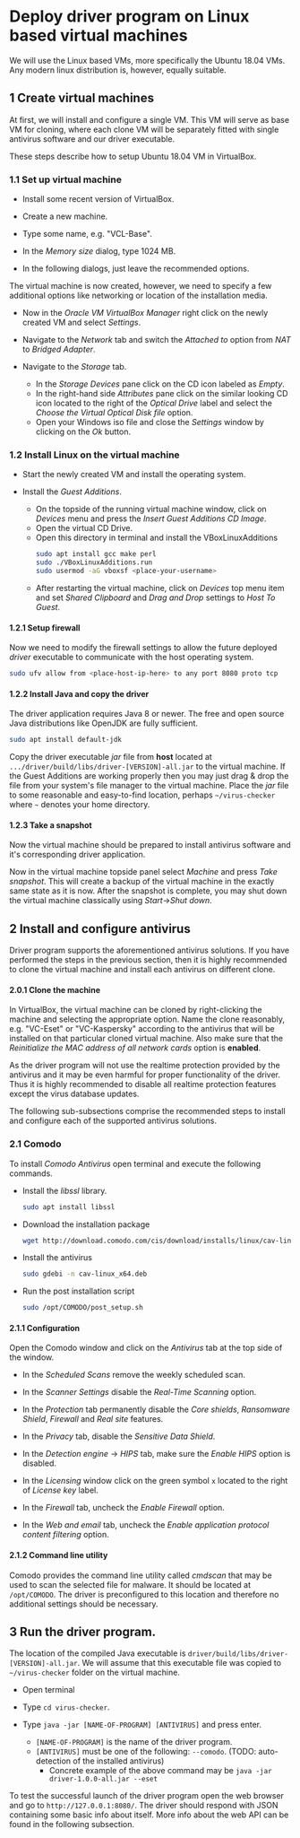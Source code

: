 Deploy driver program on Linux based virtual machines 
=====================================================

We will use the Linux based VMs, more specifically the Ubuntu 18.04 VMs.
Any modern linux distribution is, however, equally suitable.

## 1 Create virtual machines

At first, we will install and configure a single VM.
This VM will serve as base VM for cloning, where each clone VM will be separately fitted with 
single antivirus software and our driver executable. 

These steps describe how to setup Ubuntu 18.04 VM in VirtualBox.

### 1.1 Set up virtual machine

* Install some recent version of VirtualBox.

* Create a new machine.

* Type some name, e.g. "VCL-Base".

* In the *Memory size* dialog, type 1024 MB. 

* In the following dialogs, just leave the recommended options.

The virtual machine is now created, however, we need to specify a few additional options like 
networking or location of the installation media.

* Now in the *Oracle VM VirtualBox Manager* right click on the newly created VM and select *Settings*.

* Navigate to the *Network* tab and switch the *Attached to* option from *NAT* to *Bridged 
Adapter*. 

* Navigate to the *Storage* tab. 
    * In the *Storage Devices* pane click on the CD icon labeled as *Empty*. 
    * In the right-hand side *Attributes* pane click on the similar looking CD icon located to the 
    right of the *Optical Drive* label and select the *Choose the Virtual Optical Disk file* 
    option.  
    * Open your Windows iso file and close the *Settings* window by clicking on the *Ok* button.
    

### 1.2 Install Linux on the virtual machine

* Start the newly created VM and install the operating system.

* Install the *Guest Additions*. 
    * On the topside of the running virtual machine window, click on *Devices* menu and press the 
    *Insert Guest Additions CD Image*.
    * Open the virtual CD Drive.
    * Open this directory in terminal and install the VBoxLinuxAdditions 
        ```bash
        sudo apt install gcc make perl
        sudo ./VBoxLinuxAdditions.run 
        sudo usermod -aG vboxsf <place-your-username>
        ```
    * After restarting the virtual machine, click on *Devices* top menu item and set *Shared 
    Clipboard* and *Drag and Drop* settings to *Host To Guest*. 

#### 1.2.1 Setup firewall

Now we need to modify the firewall settings to allow the future deployed *driver* executable to 
communicate with the host operating system. 

```bash
sudo ufv allow from <place-host-ip-here> to any port 8080 proto tcp
```
 
#### 1.2.2 Install Java and copy the driver

The driver application requires Java 8 or newer.
The free and open source Java distributions like OpenJDK are fully sufficient.

```bash
sudo apt install default-jdk
```

Copy the driver executable *jar* file from  **host** located at 
`.../driver/build/libs/driver-[VERSION]-all.jar`
to the virtual machine. 
If the Guest Additions are working properly then you may just drag & drop the file from your 
system's file manager to the virtual machine.
Place the *jar* file to some reasonable and easy-to-find location, perhaps `~/virus-checker` where 
`~` denotes your home directory. 

#### 1.2.3 Take a snapshot

Now the virtual machine should be prepared to install antivirus software and it's corresponding 
driver application.

Now in the virtual machine topside panel select *Machine* and press *Take snapshot*. 
This will create a backup of the virtual machine in the exactly same state as it is now.
After the snapshot is complete, you may shut down the virtual machine classically using 
*Start*->*Shut down*.

## 2 Install and configure antivirus

Driver program supports the aforementioned antivirus solutions.
If you have performed the steps in the previous section, then it is highly recommended to clone the 
virtual machine and install each antivirus on different clone.

#### 2.0.1 Clone the machine

In VirtualBox, the virtual machine can be cloned by right-clicking the machine and selecting the 
appropriate option.
Name the clone reasonably, e.g. "VC-Eset" or "VC-Kaspersky" according to the antivirus that will 
be installed on that particular cloned virtual machine. 
Also make sure that the *Reinitialize the MAC address of all network cards* option is **enabled**.

As the driver program will not use the realtime protection provided by the antivirus and it may 
be even harmful for proper functionality of the driver. 
Thus it is highly recommended to disable all realtime protection features except the virus database 
updates.

The following sub-subsections comprise the recommended steps to install and configure each of the
 supported antivirus solutions. 

### 2.1 Comodo

To install *Comodo Antivirus* open terminal and execute the following commands.

* Install the *libssl* library.
    ```bash
    sudo apt install libssl
    ```
* Download the installation package
    ```bash
    wget http://download.comodo.com/cis/download/installs/linux/cav-linux_x64.deb
    ```
* Install the antivirus
    ```bash
    sudo gdebi -n cav-linux_x64.deb
    ``` 
* Run the post installation script
    ```bash
    sudo /opt/COMODO/post_setup.sh
    ``` 
  
#### 2.1.1 Configuration

Open the Comodo window and click on the *Antivirus* tab at the top side of the window.

* In the *Scheduled Scans* remove the weekly scheduled scan.

* In the *Scanner Settings* disable the *Real-Time Scanning* option.


* In the *Protection* tab permanently disable the *Core shields*, *Ransomware Shield*, 
*Firewall* and *Real site* features. 

* In the *Privacy* tab, disable the *Sensitive Data Shield*.

* In the *Detection engine* -> *HIPS* tab, make sure the *Enable HIPS* option is disabled. 

* In the *Licensing* window click on the green symbol `x` located to the right of 
*License key* label.

* In the *Firewall* tab, uncheck the *Enable Firewall* option.  

* In the *Web and email* tab, uncheck the *Enable application protocol content filtering* option.  

#### 2.1.2 Command line utility

Comodo provides the command line utility called *cmdscan* that may be used to scan the 
selected file for malware.
It should be located at `/opt/COMODO`.
The driver is preconfigured to this location and therefore no additional settings should be 
necessary. 

## 3 Run the driver program.

The location of the compiled Java executable is `driver/build/libs/driver-[VERSION]-all.jar`.
We will assume that this executable file was copied to `~/virus-checker` folder on the virtual 
machine.
 
* Open terminal   

* Type `cd virus-checker`.  

* Type `java -jar [NAME-OF-PROGRAM] [ANTIVIRUS]` and press enter.
    * `[NAME-OF-PROGRAM]` is the name of the driver program.
    * `[ANTIVIRUS]` must be one of the following: `--comodo`. (TODO: 
     auto-detection of the installed antivirus)
        * Concrete example of the above command may be `java -jar driver-1.0.0-all.jar --eset`

To test the successful launch of the driver program open the web browser and go to 
`http://127.0.0.1:8080/`.
The driver should respond with JSON containing some basic info about itself.
More info about the web API can be found in the following subsection.